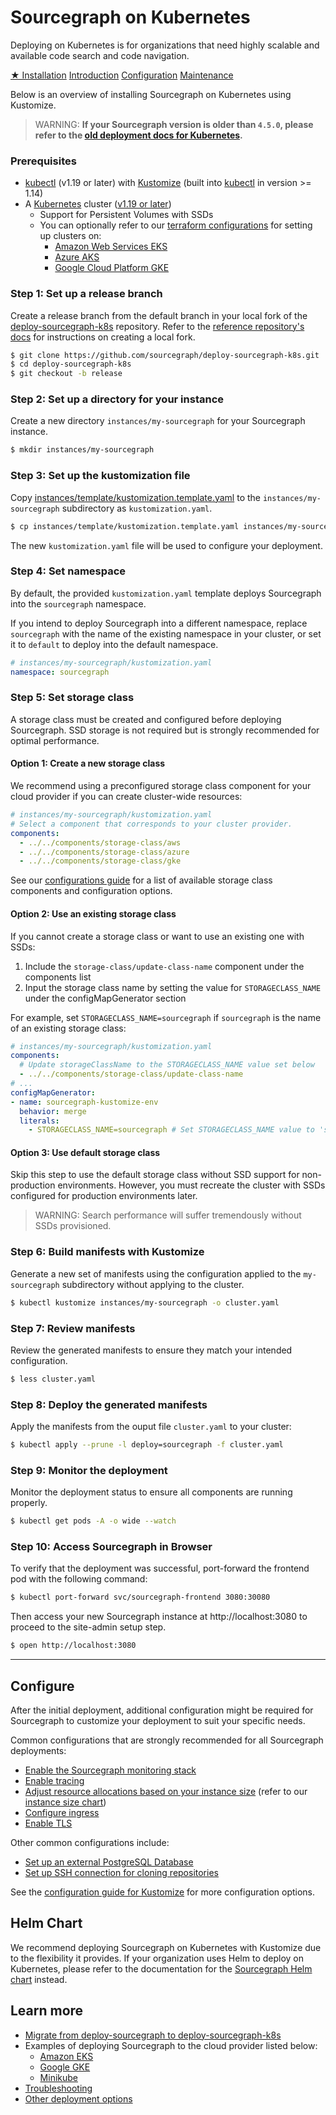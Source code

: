 # Sourcegraph on Kubernetes

Deploying on Kubernetes is for organizations that need highly scalable and available code search and code navigation. 

<div class="getting-started">
  <a class="btn btn-primary text-center" href="#prerequisites">★ Installation</a>
  <a class="btn text-center" href="kustomize">Introduction</a>
  <a class="btn text-center" href="configure">Configuration</a>
  <a class="btn text-center" href="operations">Maintenance</a>
</div>

Below is an overview of installing Sourcegraph on Kubernetes using Kustomize.

>WARNING: **If your Sourcegraph version is older than `4.5.0`, please refer to the [old deployment docs for Kubernetes](https://docs.sourcegraph.com/@v4.4.2/admin/deploy/kubernetes).**

### Prerequisites

* [kubectl](https://kubernetes.io/docs/tasks/tools/install-kubectl/) (v1.19 or later) with [Kustomize](https://kustomize.io/) (built into [kubectl](https://kubernetes.io/docs/tasks/tools/install-kubectl/) in version >= 1.14)
* A [Kubernetes](https://kubernetes.io/) cluster ([v1.19 or later](https://kubernetes.io/blog/2020/08/26/kubernetes-release-1.19-accentuate-the-paw-sitive/))
   - Support for Persistent Volumes with SSDs
   - You can optionally refer to our [terraform configurations](https://github.com/sourcegraph/tf-k8s-configs) for setting up clusters on:
     - [Amazon Web Services EKS](https://github.com/sourcegraph/tf-k8s-configs/tree/main/aws)
     - [Azure AKS](https://github.com/sourcegraph/tf-k8s-configs/tree/main/azure)
     - [Google Cloud Platform GKE](https://github.com/sourcegraph/tf-k8s-configs/tree/main/gcp)

### **Step 1**: Set up a release branch

Create a release branch from the default branch in your local fork of the [deploy-sourcegraph-k8s](https://github.com/sourcegraph/deploy-sourcegraph-k8s) repository. Refer to the [reference repository's docs](../repositories.md) for instructions on creating a local fork.

```bash
$ git clone https://github.com/sourcegraph/deploy-sourcegraph-k8s.git
$ cd deploy-sourcegraph-k8s
$ git checkout -b release
```

### **Step 2**: Set up a directory for your instance

Create a new directory `instances/my-sourcegraph` for your Sourcegraph instance.

```bash
$ mkdir instances/my-sourcegraph
```

### **Step 3**: Set up the kustomization file

Copy [instances/template/kustomization.template.yaml](kustomize/index.md#template) to the `instances/my-sourcegraph` subdirectory as `kustomization.yaml`.

```bash
$ cp instances/template/kustomization.template.yaml instances/my-sourcegraph/kustomization.yaml
```

The new `kustomization.yaml` file will be used to configure your deployment.

### **Step 4**: Set namespace

By default, the provided `kustomization.yaml` template deploys Sourcegraph into the `sourcegraph` namespace. 

If you intend to deploy Sourcegraph into a different namespace, replace `sourcegraph` with the name of the existing namespace in your cluster, or set it to `default` to deploy into the default namespace.

  ```yaml
  # instances/my-sourcegraph/kustomization.yaml
  namespace: sourcegraph
  ```

### **Step 5**: Set storage class

A storage class must be created and configured before deploying Sourcegraph. SSD storage is not required but is strongly recommended for optimal performance.

#### Option 1: Create a new storage class

We recommend using a preconfigured storage class component for your cloud provider if you can create cluster-wide resources:

  ```yaml
  # instances/my-sourcegraph/kustomization.yaml
  # Select a component that corresponds to your cluster provider.
  components:
    - ../../components/storage-class/aws
    - ../../components/storage-class/azure
    - ../../components/storage-class/gke
  ```

See our [configurations guide](configure.md) for a list of available storage class components and configuration options.

#### Option 2: Use an existing storage class

If you cannot create a storage class or want to use an existing one with SSDs:

1. Include the `storage-class/update-class-name` component under the components list
2. Input the storage class name by setting the value for `STORAGECLASS_NAME` under the configMapGenerator section
   
For example, set `STORAGECLASS_NAME=sourcegraph` if `sourcegraph` is the name of an existing storage class:

  ```yaml
  # instances/my-sourcegraph/kustomization.yaml
  components:
    # Update storageClassName to the STORAGECLASS_NAME value set below
    - ../../components/storage-class/update-class-name
  # ...
  configMapGenerator:
  - name: sourcegraph-kustomize-env
    behavior: merge
    literals:
      - STORAGECLASS_NAME=sourcegraph # Set STORAGECLASS_NAME value to 'sourcegraph'
  ```

#### Option 3: Use default storage class

Skip this step to use the default storage class without SSD support for non-production environments. However, you must recreate the cluster with SSDs configured for production environments later.

>WARNING: Search performance will suffer tremendously without SSDs provisioned.

### **Step 6**: Build manifests with Kustomize

Generate a new set of manifests using the configuration applied to the `my-sourcegraph` subdirectory without applying to the cluster.

  ```bash
  $ kubectl kustomize instances/my-sourcegraph -o cluster.yaml
  ```

### **Step 7**: Review manifests

Review the generated manifests to ensure they match your intended configuration.

  ```bash
  $ less cluster.yaml
  ```

### **Step 8**: Deploy the generated manifests

Apply the manifests from the ouput file `cluster.yaml` to your cluster:

  ```bash
  $ kubectl apply --prune -l deploy=sourcegraph -f cluster.yaml
  ```

### **Step 9**: Monitor the deployment

Monitor the deployment status to ensure all components are running properly.

  ```bash
  $ kubectl get pods -A -o wide --watch
  ```

### **Step 10**: Access Sourcegraph in Browser

To verify that the deployment was successful, port-forward the frontend pod with the following command:

  ```bash
  $ kubectl port-forward svc/sourcegraph-frontend 3080:30080
  ```

Then access your new Sourcegraph instance at http://localhost:3080 to proceed to the site-admin setup step.

  ```bash
  $ open http://localhost:3080
  ```

---

## Configure

After the initial deployment, additional configuration might be required for Sourcegraph to customize your deployment to suit your specific needs.

Common configurations that are strongly recommended for all Sourcegraph deployments:

- [Enable the Sourcegraph monitoring stack](configure.md#monitoring-stack)
- [Enable tracing](configure.md#tracing)
- [Adjust resource allocations based on your instance size](configure.md#instance-size-based-resources) (refer to our [instance size chart](../instance-size.md))
- [Configure ingress](configure.md#ingress)
- [Enable TLS](configure.md#tls)

Other common configurations include:

- [Set up an external PostgreSQL Database](configure.md#external-postgres)
- [Set up SSH connection for cloning repositories](configure.md#ssh-for-cloning)

See the [configuration guide for Kustomize](configure.md) for more configuration options.

## Helm Chart

We recommend deploying Sourcegraph on Kubernetes with Kustomize due to the flexibility it provides. If your organization uses Helm to deploy on Kubernetes, please refer to the documentation for the [Sourcegraph Helm chart](helm.md) instead.

## Learn more

- [Migrate from deploy-sourcegraph to deploy-sourcegraph-k8s](kustomize/migrate.md)
- Examples of deploying Sourcegraph to the cloud provider listed below:
  - [Amazon EKS](kustomize/eks.md)
  - [Google GKE](kustomize/gke.md)
  - [Minikube](../single-node/minikube.md)
- [Troubleshooting](troubleshoot.md)
- [Other deployment options](../index.md)
